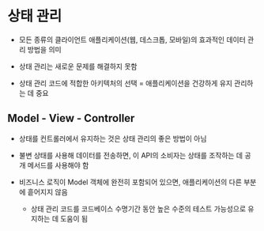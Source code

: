 # 상태 관리 

- 모든 종류의 클라이언트 애플리케이션(웹, 데스크톱, 모바일)의 효과적인 데이터 관리 방법을 의미 

- 상태 관리는 새로운 문제를 해결하지 못함 

- 상태 관리 코드에 적합한 아키텍처의 선택 = 애플리케이션을 건강하게 유지 관리하는 데 중요 

## Model - View - Controller

- 상태를 컨트롤러에서 유지하는 것은 상태 관리의 좋은 방법이 아님 

- 불변 상태를 사용해 데이터를 전송하면, 이 API의 소비자는 상태를 조작하는 데 공개 메서드를 사용해야 함 

- 비즈니스 로직이 Model 객체에 완전히 포함되어 있으면, 애플리케이션의 다른 부분에 흩어지지 않음 

    - 상태 관리 코드를 코드베이스 수명기간 동안 높은 수준의 테스트 가능성으로 유지하는 데 도움이 됨